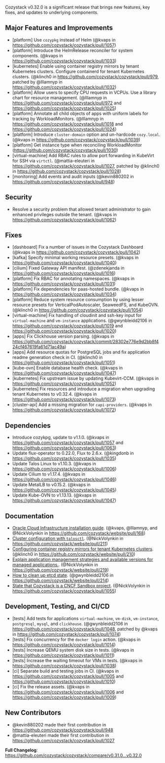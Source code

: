 Cozystack v0.32.0 is a significant release that brings new features, key fixes, and updates to underlying components.

## Major Features and Improvements

* [platform] Use `cozypkg` instead of Helm (@kvaps in https://github.com/cozystack/cozystack/pull/1057)
* [platform] Introduce the HelmRelease reconciler for system components. (@kvaps in https://github.com/cozystack/cozystack/pull/1033)
* [kubernetes] Enable using container registry mirrors by tenant Kubernetes clusters. Configure containerd for tenant Kubernetes clusters. (@klinch0 in https://github.com/cozystack/cozystack/pull/979, patched by @lllamnyp in https://github.com/cozystack/cozystack/pull/1032)
* [platform] Allow users to specify CPU requests in VCPUs. Use a library chart for resource management. (@lllamnyp in https://github.com/cozystack/cozystack/pull/972 and https://github.com/cozystack/cozystack/pull/1025)
* [platform] Annotate all child objects of apps with uniform labels for tracking by WorkloadMonitors. (@lllamnyp in https://github.com/cozystack/cozystack/pull/1018 and https://github.com/cozystack/cozystack/pull/1024)
* [platform] Introduce `cluster-domain` option and un-hardcode `cozy.local`. (@kvaps in https://github.com/cozystack/cozystack/pull/1039)
* [platform] Get instance type when reconciling WorkloadMonitor (https://github.com/cozystack/cozystack/pull/1030)
* [virtual-machine] Add RBAC rules to allow port forwarding in KubeVirt for SSH via `virtctl`. (@mattia-eleuteri in https://github.com/cozystack/cozystack/pull/1027, patched by @klinch0 in https://github.com/cozystack/cozystack/pull/1028)
* [monitoring] Add events and audit inputs (@kevin880202 in https://github.com/cozystack/cozystack/pull/948)

## Security

* Resolve a security problem that allowed tenant administrator to gain enhanced privileges outside the tenant. (@kvaps in https://github.com/cozystack/cozystack/pull/1062)

## Fixes

* [dashboard] Fix a number of issues in the Cozystack Dashboard (@kvaps in https://github.com/cozystack/cozystack/pull/1042)
* [kafka] Specify minimal working resource presets. (@kvaps in https://github.com/cozystack/cozystack/pull/1040)
* [cilium] Fixed Gateway API manifest. (@zdenekjanda in https://github.com/cozystack/cozystack/pull/1016)
* [platform] Fix RBAC for annotating namespaces. (@kvaps in https://github.com/cozystack/cozystack/pull/1031)
* [platform] Fix dependencies for paas-hosted bundle. (@kvaps in https://github.com/cozystack/cozystack/pull/1034)
* [platform] Reduce system resource consumption by using lesser resource presets for VerticalPodAutoscaler, SeaweedFS, and KubeOVN. (@klinch0 in https://github.com/cozystack/cozystack/pull/1054)
* [virtual-machine] Fix handling of cloudinit and ssh-key input for `virtual-machine` and `vm-instance` applications. (@gwynbleidd2106 in https://github.com/cozystack/cozystack/pull/1019 and https://github.com/cozystack/cozystack/pull/1020)
* [apps] Fix Clickhouse version parsing. (@kvaps in https://github.com/cozystack/cozystack/commit/28302e776e9d2bb8f424cf467619fa61d71ac49a)
* [apps] Add resource quotas for PostgreSQL jobs and fix application readme generation check in CI. (@klinch0 in https://github.com/cozystack/cozystack/pull/1051)
* [kube-ovn] Enable database health check. (@kvaps in https://github.com/cozystack/cozystack/pull/1047)
* [kubernetes] Fix upstream issue by updating Kubevirt-CCM. (@kvaps in https://github.com/cozystack/cozystack/pull/1052)
* [kubernetes] Fix resources and introduce a migration when upgrading tenant Kubernetes to v0.32.4. (@kvaps in https://github.com/cozystack/cozystack/pull/1073)
* [cluster-api] Add a missing migration for `capi-providers`. (@kvaps in https://github.com/cozystack/cozystack/pull/1072)

## Dependencies

* Introduce cozykpg, update to v1.1.0. (@kvaps in https://github.com/cozystack/cozystack/pull/1057 and https://github.com/cozystack/cozystack/pull/1063)
* Update flux-operator to 0.22.0, Flux to 2.6.x. (@kingdonb in https://github.com/cozystack/cozystack/pull/1035)
* Update Talos Linux to v1.10.3. (@kvaps in https://github.com/cozystack/cozystack/pull/1006)
* Update Cilium to v1.17.4. (@kvaps in https://github.com/cozystack/cozystack/pull/1046)
* Update MetalLB to v0.15.2. (@kvaps in https://github.com/cozystack/cozystack/pull/1045)
* Update Kube-OVN to v1.13.13. (@kvaps in https://github.com/cozystack/cozystack/pull/1047)

## Documentation

* [Oracle Cloud Infrastructure installation guide](https://cozystack.io/docs/operations/talos/installation/oracle-cloud/). (@kvaps, @lllamnyp, and @NickVolynkin in https://github.com/cozystack/website/pull/168)
* [Cluster configuration with `talosctl`](https://cozystack.io/docs/operations/talos/configuration/talosctl/). (@NickVolynkin in https://github.com/cozystack/website/pull/211)
* [Configuring container registry mirrors for tenant Kubernetes clusters](https://cozystack.io/docs/operations/talos/configuration/air-gapped/#5-configure-container-registry-mirrors-for-tenant-kubernetes). (@klinch0 in https://github.com/cozystack/website/pull/210)
* [Explain application management strategies and available versions for managed applications.](https://cozystack.io/docs/guides/applications/). (@NickVolynkin in https://github.com/cozystack/website/pull/219)
* [How to clean up etcd state](https://cozystack.io/docs/operations/faq/#how-to-clean-up-etcd-state). (@gwynbleidd2106 in https://github.com/cozystack/website/pull/214)
* [State that Cozystack is a CNCF Sandbox project](https://github.com/cozystack/cozystack?tab=readme-ov-file#cozystack). (@NickVolynkin in https://github.com/cozystack/cozystack/pull/1055)

## Development, Testing, and CI/CD

* [tests] Add tests for applications `virtual-machine`, `vm-disk`, `vm-instance`, `postgresql`, `mysql`, and `clickhouse`. (@gwynbleidd2106 in https://github.com/cozystack/cozystack/pull/1048, patched by @kvaps in https://github.com/cozystack/cozystack/pull/1074)
* [tests] Fix concurrency for the `docker login` action. (@kvaps in https://github.com/cozystack/cozystack/pull/1014)
* [tests] Increase QEMU system disk size in tests. (@kvaps in https://github.com/cozystack/cozystack/pull/1011)
* [tests] Increase the waiting timeout for VMs in tests. (@kvaps in https://github.com/cozystack/cozystack/pull/1038)
* [ci] Separate build and testing jobs in CI. (@kvaps in https://github.com/cozystack/cozystack/pull/1005 and https://github.com/cozystack/cozystack/pull/1010)
* [ci] Fix the release assets. (@kvaps in https://github.com/cozystack/cozystack/pull/1006 and https://github.com/cozystack/cozystack/pull/1009)

## New Contributors

* @kevin880202 made their first contribution in https://github.com/cozystack/cozystack/pull/948
* @mattia-eleuteri made their first contribution in https://github.com/cozystack/cozystack/pull/1027

**Full Changelog**: https://github.com/cozystack/cozystack/compare/v0.31.0...v0.32.0

<!-- 
HEAD https://github.com/cozystack/cozystack/commit/3ce6dbe8
-->
